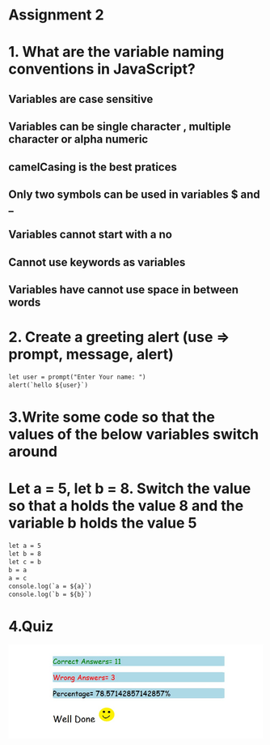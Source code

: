 # Assignment 2

# 1. What are the variable naming conventions in JavaScript?
## Variables are case sensitive
## Variables can be single character , multiple character or alpha numeric
## camelCasing is the best pratices
## Only two symbols can be used in variables $ and _
## Variables cannot start with a no
## Cannot use keywords as variables
## Variables have cannot use space in between words

# 2. Create a greeting alert (use => prompt, message, alert)
``` JS
let user = prompt("Enter Your name: ")
alert(`hello ${user}`)

```

# 3.Write some code so that the values of the below variables switch around 
# Let a = 5, let b = 8. Switch the value so that a holds the value 8 and the variable b holds the value 5
``` JS
let a = 5
let b = 8
let c = b
b = a
a = c
console.log(`a = ${a}`)
console.log(`b = ${b}`)
```

# 4.Quiz
![02 assignments](./02_js_q.jpg)